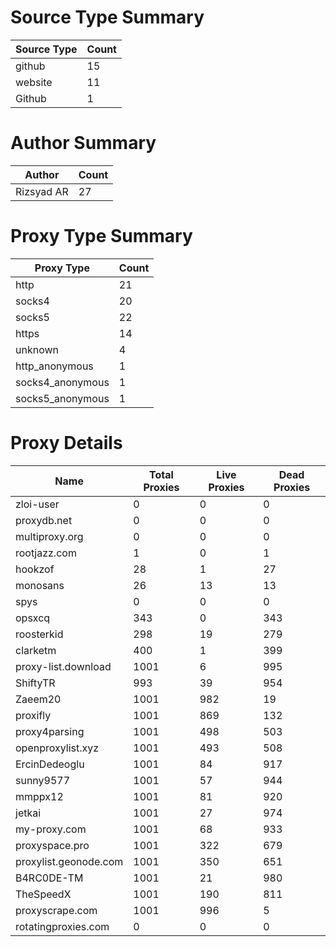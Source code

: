 # Source Type Summary

| Source Type | Count |
|-------------|-------|
| github | 15 |
| website | 11 |
| Github | 1 |


# Author Summary

| Author | Count |
|--------|-------|
| Rizsyad AR | 27 |


# Proxy Type Summary

| Proxy Type | Count |
|------------|-------|
| http | 21 |
| socks4 | 20 |
| socks5 | 22 |
| https | 14 |
| unknown | 4 |
| http_anonymous | 1 |
| socks4_anonymous | 1 |
| socks5_anonymous | 1 |


# Proxy Details

| Name | Total Proxies | Live Proxies | Dead Proxies |
|------|---------------|--------------|---------------|
| zloi-user | 0 | 0 | 0 |
| proxydb.net | 0 | 0 | 0 |
| multiproxy.org | 0 | 0 | 0 |
| rootjazz.com | 1 | 0 | 1 |
| hookzof | 28 | 1 | 27 |
| monosans | 26 | 13 | 13 |
| spys | 0 | 0 | 0 |
| opsxcq | 343 | 0 | 343 |
| roosterkid | 298 | 19 | 279 |
| clarketm | 400 | 1 | 399 |
| proxy-list.download | 1001 | 6 | 995 |
| ShiftyTR | 993 | 39 | 954 |
| Zaeem20 | 1001 | 982 | 19 |
| proxifly | 1001 | 869 | 132 |
| proxy4parsing | 1001 | 498 | 503 |
| openproxylist.xyz | 1001 | 493 | 508 |
| ErcinDedeoglu | 1001 | 84 | 917 |
| sunny9577 | 1001 | 57 | 944 |
| mmppx12 | 1001 | 81 | 920 |
| jetkai | 1001 | 27 | 974 |
| my-proxy.com | 1001 | 68 | 933 |
| proxyspace.pro | 1001 | 322 | 679 |
| proxylist.geonode.com | 1001 | 350 | 651 |
| B4RC0DE-TM | 1001 | 21 | 980 |
| TheSpeedX | 1001 | 190 | 811 |
| proxyscrape.com | 1001 | 996 | 5 |
| rotatingproxies.com | 0 | 0 | 0 |
